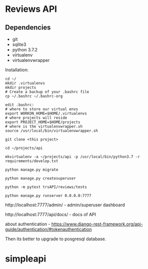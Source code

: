 # Reviews API #

## Dependencies ##

* git
* sqlite3
* python 3.7.2
* virtualenv
* virtualenvwrapper

Installation:
```
cd ~/
mkdir .virtualenvs
mkdir projects
# Create a backup of your .bashrc file
cp ~/.bashrc ~/.bashrc-org

edit .bashrc:
# where to store our virtual envs
export WORKON_HOME=$HOME/.virtualenvs
# where projects will reside
export PROJECT_HOME=$HOME/projects
# where is the virtualenvwrapper.sh
source /usr/local/bin/virtualenvwrapper.sh

git clone <this project>

cd ~/projects/api

mkvirtualenv -a ~/projects/api -p /usr/local/bin/python3.7 -r requirements/develop.txt 

python manage.py migrate

python manage.py createsuperuser

python -m pytest trsAPI/reviews/tests

python manage.py runserver 0.0.0.0:7777
```

http://localhost:7777/admin/ - admin/superuser dashboard

http://localhost:7777/api/docs/ - docs of API

about authentication - https://www.django-rest-framework.org/api-guide/authentication/#tokenauthentication

Then its better to upgrade to posgresql database.
# simpleapi
